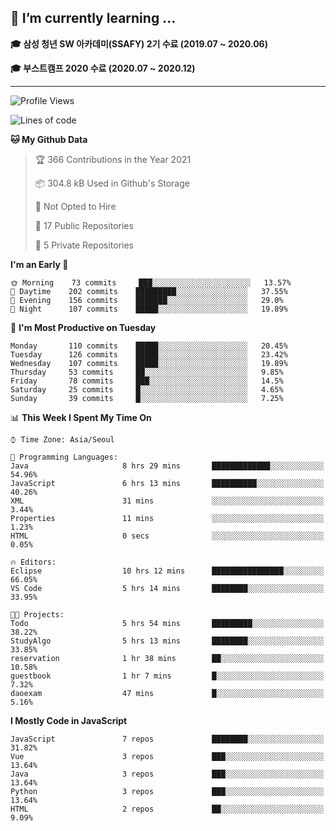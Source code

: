 ## 🌱 I’m currently learning ...

**🎓 삼성 청년 SW 아카데미(SSAFY) 2기 수료 (2019.07 ~ 2020.06)**

**🎓 부스트캠프 2020 수료 (2020.07 ~ 2020.12)**
 
-----

<!--START_SECTION:waka-->
![Profile Views](http://img.shields.io/badge/Profile%20Views-0-blue)

![Lines of code](https://img.shields.io/badge/From%20Hello%20World%20I%27ve%20Written-2.9%20million%20lines%20of%20code-blue)

**🐱 My Github Data** 

> 🏆 366 Contributions in the Year 2021
 > 
> 📦 304.8 kB Used in Github's Storage 
 > 
> 🚫 Not Opted to Hire
 > 
> 📜 17 Public Repositories 
 > 
> 🔑 5 Private Repositories  
 > 
**I'm an Early 🐤** 

```text
🌞 Morning    73 commits     ███░░░░░░░░░░░░░░░░░░░░░░   13.57% 
🌆 Daytime    202 commits    █████████░░░░░░░░░░░░░░░░   37.55% 
🌃 Evening    156 commits    ███████░░░░░░░░░░░░░░░░░░   29.0% 
🌙 Night      107 commits    █████░░░░░░░░░░░░░░░░░░░░   19.89%

```
📅 **I'm Most Productive on Tuesday** 

```text
Monday       110 commits    █████░░░░░░░░░░░░░░░░░░░░   20.45% 
Tuesday      126 commits    █████░░░░░░░░░░░░░░░░░░░░   23.42% 
Wednesday    107 commits    █████░░░░░░░░░░░░░░░░░░░░   19.89% 
Thursday     53 commits     ██░░░░░░░░░░░░░░░░░░░░░░░   9.85% 
Friday       78 commits     ███░░░░░░░░░░░░░░░░░░░░░░   14.5% 
Saturday     25 commits     █░░░░░░░░░░░░░░░░░░░░░░░░   4.65% 
Sunday       39 commits     █░░░░░░░░░░░░░░░░░░░░░░░░   7.25%

```


📊 **This Week I Spent My Time On** 

```text
⌚︎ Time Zone: Asia/Seoul

💬 Programming Languages: 
Java                     8 hrs 29 mins       █████████████░░░░░░░░░░░░   54.96% 
JavaScript               6 hrs 13 mins       ██████████░░░░░░░░░░░░░░░   40.26% 
XML                      31 mins             ░░░░░░░░░░░░░░░░░░░░░░░░░   3.44% 
Properties               11 mins             ░░░░░░░░░░░░░░░░░░░░░░░░░   1.23% 
HTML                     0 secs              ░░░░░░░░░░░░░░░░░░░░░░░░░   0.05%

🔥 Editors: 
Eclipse                  10 hrs 12 mins      ████████████████░░░░░░░░░   66.05% 
VS Code                  5 hrs 14 mins       ████████░░░░░░░░░░░░░░░░░   33.95%

🐱‍💻 Projects: 
Todo                     5 hrs 54 mins       █████████░░░░░░░░░░░░░░░░   38.22% 
StudyAlgo                5 hrs 13 mins       ████████░░░░░░░░░░░░░░░░░   33.85% 
reservation              1 hr 38 mins        ██░░░░░░░░░░░░░░░░░░░░░░░   10.58% 
guestbook                1 hr 7 mins         █░░░░░░░░░░░░░░░░░░░░░░░░   7.32% 
daoexam                  47 mins             █░░░░░░░░░░░░░░░░░░░░░░░░   5.16%

```

**I Mostly Code in JavaScript** 

```text
JavaScript               7 repos             ████████░░░░░░░░░░░░░░░░░   31.82% 
Vue                      3 repos             ███░░░░░░░░░░░░░░░░░░░░░░   13.64% 
Java                     3 repos             ███░░░░░░░░░░░░░░░░░░░░░░   13.64% 
Python                   3 repos             ███░░░░░░░░░░░░░░░░░░░░░░   13.64% 
HTML                     2 repos             ██░░░░░░░░░░░░░░░░░░░░░░░   9.09%

```



<!--END_SECTION:waka-->

